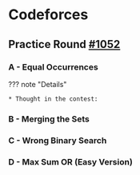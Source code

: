 # Codeforces

## Practice Round [#1052](https://codeforces.com/contest/2146)

### A - Equal Occurrences

??? note "Details"    
    
    * Thought in the contest:
        

### B - Merging the Sets

### C - Wrong Binary Search

### D - Max Sum OR (Easy Version)